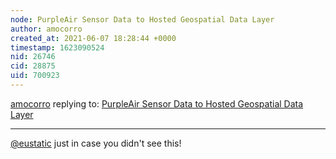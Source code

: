 ```yaml
---
node: PurpleAir Sensor Data to Hosted Geospatial Data Layer
author: amocorro
created_at: 2021-06-07 18:28:44 +0000
timestamp: 1623090524
nid: 26746
cid: 28875
uid: 700923
---
```




[amocorro](../profile/amocorro) replying to: [PurpleAir Sensor Data to Hosted Geospatial Data Layer](../notes/seankmcginnis/06-03-2021/purpleair-sensor-data-to-hosted-geospatial-data-layer)

----
[@eustatic](/profile/eustatic) just in case you didn't see this!